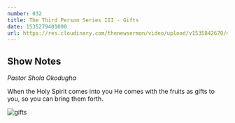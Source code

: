 ```yaml
---
number: 032
title: The Third Person Series III - Gifts
date: 1535279401000
url: https://res.cloudinary.com/thenewsermon/video/upload/v1535842670/messages/260818_-_Gifts.mp3
---
```


## Show Notes
_Pastor Shola Okodugha_

When the Holy Spirit comes into you He comes with the fruits as gifts to you, so you can bring them forth.

 ![gifts](https://res.cloudinary.com/thenewsermon/image/upload/v1535288979/gifts-26-08-18.jpg)
